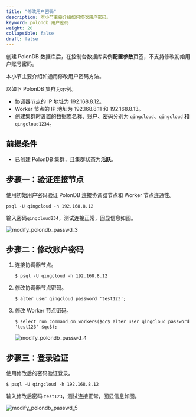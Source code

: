 ```yaml
---
title: "修改用户密码"
description: 本小节主要介绍如何修改用户密码。 
keyword: polondb 用户密码
weight: 20
collapsible: false
draft: false
---
```


创建 PolonDB 数据库后，在控制台数据库实例**配置参数**页签，不支持修改初始用户账号密码。

本小节主要介绍如通用修改用户密码方法。

以如下 PolonDB 集群为示例。

- 协调器节点的 IP 地址为 192.168.8.12。
- Worker 节点的 IP 地址为 192.168.8.11 和 192.168.8.13。
- 创建集群时设置的数据库名称、账户、密码分别为 `qingcloud`、`qingcloud` 和 `qingcloud1234`。

## 前提条件

- 已创建 PolonDB 集群，且集群状态为**活跃**。

## 步骤一：验证连接节点

使用初始用户密码验证 PolonDB 连接协调器节点和 Worker 节点连通性。

```shell
psql -U qingcloud -h 192.168.8.12
```

输入密码`qingcloud234`，测试连接正常，回显信息如图。

![modify_polondb_passwd_3](../../../_images/modify_polondb_passwd_3.png)

## 步骤二：修改账户密码

1. 连接协调器节点。

   ```shell
   $ psql -U qingcloud -h 192.168.8.12
   ```

2. 修改协调器节点密码。

   ```shell
   $ alter user qingcloud password 'test123';
   ```

3. 修改 Worker 节点密码。

   ```shell
   $ select run_command_on_workers($qc$ alter user qingcloud password 'test123' $qc$); 
   ```

   ![modify_polondb_passwd_4](../../../_images/modify_polondb_passwd_4.png)

## 步骤三：登录验证

使用修改后的密码验证登录。

```shell
$ psql -U qingcloud -h 192.168.8.12
```

输入修改后密码 `test123`，测试连接正常，回显信息如图。

![modify_polondb_passwd_5](../../../_images/modify_polondb_passwd_5.png)
